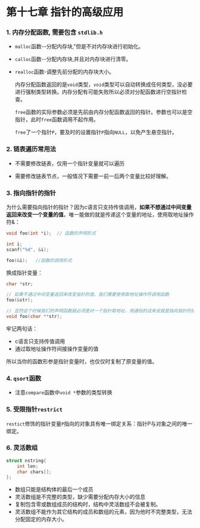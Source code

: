 # 第十七章 指针的高级应用



### 1. 内存分配函数, 需要包含 `stdlib.h`

- `malloc`函数--分配内存块,"但是不对内存块进行初始化。

- `calloc`函数--分配内存块,并且对内存块进行清零。

- `realloc`函数-调整先前分配的内存块大小。 

  内存分配函数返回的是`void`类型，`void`类型可以自动转换成任何类型，没必要进行强制类型转换。内存分配有可能失败所以必须对分配函数进行空指针检查。

  `free`函数的实际参数必须是先前由内存分配函数返回的指针。参数也可以是空指针，此时`free`函数调用不起作用。

  `free`了一个指针`P`，要及时的设置指针`P`指向`NULL`，以免产生悬空指针。

  

### 2. 链表遍历常用法

- 不需要修改链表，仅用一个指针变量就可以遍历

- 需要修改链表节点，一般情况下需要一前一后两个变量比较好理解。

  

### 3. 指向指针的指针

为什么需要指向指针的指针？因为c语言只支持传值调用，**如果不想通过中间变量返回来改变一个变量的值**，唯一能做的就是传递这个变量的地址，使用取地址操作符&：

```c
void foo(int *i);  // 函数的声明形式

int i;
scanf("%d", &i);

foo(&i);   //函数的调用形式

```

换成指针变量：

```c
char *str;

// 如果不通过中间变量返回来改变指针的值，我们需要使用取地址操作符调用函数
foo(&str);

// 显然这个时候我们的声明函数就必须是对一个指针取地址，用通俗的话来说就是指向指针的指针
void foo(char **str);
```

牢记两句话：

- c语言只支持传值调用
- 通过取地址操作符间接操作变量的值

所以当你的函数形参是指针变量时，也仅仅时复制了原变量的值。



### 4. `qsort`函数

- 注意`compare`函数中`void *`参数的类型转换

  

### 5. 受限指针`restrict`

`restict`修饰的指针变量`P`指向的对象具有唯一绑定关系：指针P与对象之间的唯一绑定。



### 6. 灵活数组

```c
struct nstring{
    int len;
    char chars[];
};
```

- 数组只能是结构体的最后一个成员
- 灵活数组是不完整的类型，缺少需要分配内存大小的信息
- 复制包含零或数组成员的结构时，结构中灵活数组不会被复制。
- 灵活数组不能作为其它结构的成员和数组的元素，因为他时不完整类型，无法分配固定的内存大小。









